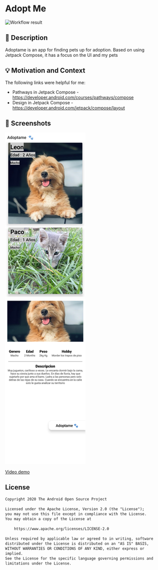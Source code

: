 # Adopt Me

<!--- Replace <OWNER> with your Github Username and <REPOSITORY> with the name of your repository. -->
<!--- You can find both of these in the url bar when you open your repository in github. -->
![Workflow result](https://github.com/leoapz/android-dev-challenge-puppy-adoption/workflows/Check/badge.svg)


## :scroll: Description
<!--- Describe your app in one or two sentences -->
Adoptame is an app for finding pets up for adoption.
Based on using Jetpack Compose, it has a focus on the UI and my pets

## :bulb: Motivation and Context
<!--- Optionally point readers to interesting parts of your submission. -->
<!--- What are you especially proud of? -->

The following links were helpful for me:
- Pathways in Jetpack Compose - https://developer.android.com/courses/pathways/compose
- Design in Jetpack Compose - https://developer.android.com/jetpack/compose/layout

## :camera_flash: Screenshots
<!-- You can add more screenshots here if you like -->
<img src="/results/Screenshot_1.png" width="260">&emsp;<img src="/results/Screenshot_2.png" width="260">

[Video demo](https://github.com/leoapz/android-dev-challenge-puppy-adoption/results/video.mp4)

## License
```
Copyright 2020 The Android Open Source Project

Licensed under the Apache License, Version 2.0 (the "License");
you may not use this file except in compliance with the License.
You may obtain a copy of the License at

    https://www.apache.org/licenses/LICENSE-2.0

Unless required by applicable law or agreed to in writing, software
distributed under the License is distributed on an "AS IS" BASIS,
WITHOUT WARRANTIES OR CONDITIONS OF ANY KIND, either express or implied.
See the License for the specific language governing permissions and
limitations under the License.
```